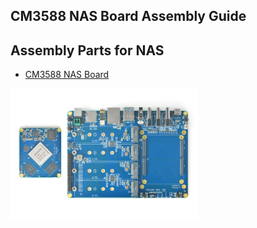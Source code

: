 ## CM3588 NAS Board Assembly Guide

## Assembly Parts for NAS
* [CM3588 NAS Board](https://www.friendlyelec.com/index.php?route=product/product&product_id=294)  
<img src="./images/CM3588-Kit.jpg" alt="NAS BOARD" width="300">